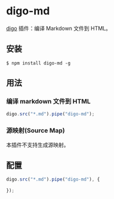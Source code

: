 ﻿digo-md
===========================================
[digo](https://github.com/digojs/digo) 插件：编译 Markdown 文件到 HTML。

安装
-------------------------------
```
$ npm install digo-md -g
```

用法
-------------------------------
### 编译 markdown 文件到 HTML
```js
digo.src("*.md").pipe("digo-md");
```

### 源映射(Source Map)
本插件不支持生成源映射。

配置
-------------------------------
```js
digo.src("*.md").pipe("digo-md"), {
    
});
```

> [1]: 插件内部已重设了此配置的默认值。
